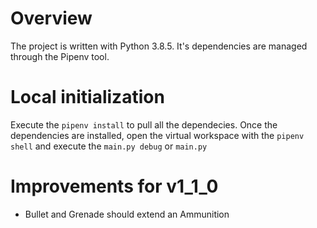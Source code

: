 # Overview
The project is written with Python 3.8.5.
It's dependencies are managed through the Pipenv tool.

# Local initialization
Execute the `pipenv install` to pull all the dependecies.
Once the dependencies are installed, open the virtual workspace with the `pipenv shell` and execute the `main.py debug` or `main.py`

# Improvements for v1_1_0
- Bullet and Grenade should extend an Ammunition